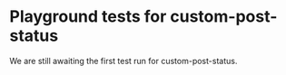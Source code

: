 # Playground tests for custom-post-status
We are still awaiting the first test run for custom-post-status.
